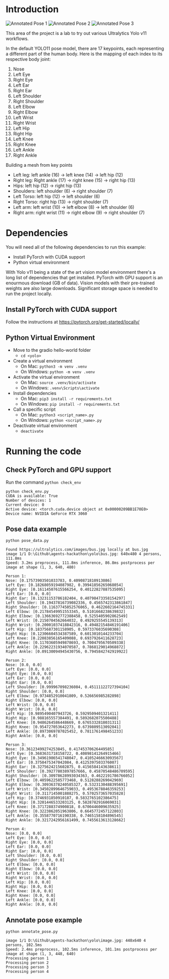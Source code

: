 # Introduction

![Annotated Pose 1](/images/annotated_image0.jpg?raw=true "Annotated Pose 1")
![Annotated Pose 2](/images/annotated_image1.jpg?raw=true "Annotated Pose 2")
![Annotated Pose 3](/images/annotated_image2.jpg?raw=true "Annotated Pose 2")

This area of the project is a lab to try out various Ultralytics Yolo v11 workflows.

In the default YOLO11 pose model, there are 17 keypoints, each representing a different part of the human body. Here is the mapping of each index to its respective body joint:

 1. Nose
 2. Left Eye
 3. Right Eye
 4. Left Ear
 5. Right Ear
 6. Left Shoulder
 7. Right Shoulder
 8. Left Elbow
 9. Right Elbow
 10. Left Wrist
 11. Right Wrist
 12. Left Hip
 13. Right Hip
 14. Left Knee
 15. Right Knee
 16. Left Ankle
 17. Right Ankle

 Building a mesh from key points
 - Left leg: left ankle (16) -> left knee (14) -> left hip (12)
 - Right leg: Right ankle (17) -> right knee (15) -> right hip (13)
 - Hips: left hip (12) -> right hip (13)
 - Shoulders: left shoulder (6) -> right shoulder (7)
 - Left Torso: left hip (12) -> left shoulder (6)
 - Right Torso: right hip (13) -> right shoulder (7)
 - Left arm: left wrist (10) -> left elbow (8) -> left shoulder (6)
 - Right arm: right wrist (11) -> right elbow (9) -> right shoulder (7)

# Dependencies

You will need all of the following dependencies to run this example:

 - Install PyTorch with CUDA support
 - Python virtual environment

With Yolo v11 being a state of the art vision model environment there's a long list of dependencies that get installed. PyTorch with GPU support is an enourmous download (GB of data). Vision models with their pre-trained weights are also large downloads. Significant storage space is needed to run the project locally.

## Install PyTorch with CUDA support

Follow the instructions at https://pytorch.org/get-started/locally/

## Python Virtual Environment

 - Move to the gradio hello-world folder
   - `cd <yolo>`
 - Create a virtual environment
   - On Mac: `python3 -m venv .venv`
   - On Windows: `python -m venv .venv`
 - Activate the virtual environment
   - On Mac: `source .venv/bin/activate`
   - On Windows: `.venv\Scripts\activate`
 - Install dependencies
   - On Mac: `pip3 install -r requirements.txt`
   - On Windows: `pip install -r requirements.txt`
 - Call a specific script
   - On Mac: `python3 <script_name>.py`
   - On Windows: `python <script_name>.py`
 - Deactivate virtual environment
   - `deactivate`

# Running the code

## Check PyTorch and GPU support

Run the command `python check_env`

```
python check_env.py
CUDA is available: True
Number of devices: 1
Current device: 0
Active device: <torch.cuda.device object at 0x00000209BB1E70E0>
Device name: NVIDIA GeForce RTX 3060
```

## Pose data example

```
python pose_data.py

Found https://ultralytics.com/images/bus.jpg locally at bus.jpg
image 1/1 D:\Github\agents-hackathon\yolo\bus.jpg: 640x480 4 persons, 111.8ms
Speed: 3.2ms preprocess, 111.8ms inference, 86.8ms postprocess per image at shape (1, 3, 640, 480)

Person 1:
Nose: [0.17573903501033783, 0.4090871810913086]
Left Eye: [0.18268059194087982, 0.39941856265068054]
Right Eye: [0.16114507615566254, 0.40122827887535095]
Left Ear: [0.0, 0.0]
Right Ear: [0.13231153786182404, 0.40798473358154297]
Left Shoulder: [0.19437816739082336, 0.4565742313861847]
Right Shoulder: [0.11637745052576065, 0.4622602164745331]
Left Elbow: [0.21784549951553345, 0.5101668238639832]
Right Elbow: [0.13663692772388458, 0.5255405902862549]
Left Wrist: [0.2150704562664032, 0.4929255545139313]
Right Wrist: [0.20001037418842316, 0.49482154846191406]
Left Hip: [0.18375687301158905, 0.5973376035690308]
Right Hip: [0.12306604534387589, 0.6013010144233704]
Left Knee: [0.22083856165409088, 0.6937926411628723]
Right Knee: [0.11703605949878693, 0.7004795670509338]
Left Ankle: [0.22962231934070587, 0.7868129014968872]
Right Ankle: [0.09130094945430756, 0.7945842742919922]

Person 2:
Nose: [0.0, 0.0]
Left Eye: [0.0, 0.0]
Right Eye: [0.0, 0.0]
Left Ear: [0.0, 0.0]
Right Ear: [0.0, 0.0]
Left Shoulder: [0.999967098236084, 0.45111122727394104]
Right Shoulder: [0.0, 0.0]
Left Elbow: [0.9734852910041809, 0.526656985282898]
Right Elbow: [0.0, 0.0]
Left Wrist: [0.0, 0.0]
Right Wrist: [0.0, 0.0]
Left Hip: [0.9895490407943726, 0.5929509401321411]
Right Hip: [0.988165557384491, 0.5892682075500488]
Left Knee: [0.9486264586448669, 0.6765332818031311]
Right Knee: [0.954727053642273, 0.6739809513092041]
Left Ankle: [0.8973069787025452, 0.7811761498451233]
Right Ankle: [0.0, 0.0]

Person 3:
Nose: [0.36123499274253845, 0.41745370626449585]
Left Eye: [0.3683631718158722, 0.40898141264915466]
Right Eye: [0.34961986541748047, 0.4105246663093567]
Left Ear: [0.3750475347042084, 0.4125397503376007]
Right Ear: [0.3275624215602875, 0.4156584143638611]
Left Shoulder: [0.39277803897857666, 0.45870548486709595]
Right Shoulder: [0.30978628993034363, 0.4622191786766052]
Left Elbow: [0.4059622585773468, 0.5128288269042969]
Right Elbow: [0.30936378240585327, 0.5323130488395691]
Left Wrist: [0.34502899646759033, 0.4953678846359253]
Right Wrist: [0.3117145001888275, 0.5702573657035828]
Left Hip: [0.3746931850910187, 0.5832765102386475]
Right Hip: [0.3201446533203125, 0.5828782916069031]
Left Knee: [0.3717288374900818, 0.6700446009635925]
Right Knee: [0.3223862051963806, 0.6645772457122803]
Left Ankle: [0.3558770716190338, 0.7465158104896545]
Right Ankle: [0.3217242956161499, 0.7455613613128662]

Person 4:
Nose: [0.0, 0.0]
Left Eye: [0.0, 0.0]
Right Eye: [0.0, 0.0]
Left Ear: [0.0, 0.0]
Right Ear: [0.0, 0.0]
Left Shoulder: [0.0, 0.0]
Right Shoulder: [0.0, 0.0]
Left Elbow: [0.0, 0.0]
Right Elbow: [0.0, 0.0]
Left Wrist: [0.0, 0.0]
Right Wrist: [0.0, 0.0]
Left Hip: [0.0, 0.0]
Right Hip: [0.0, 0.0]
Left Knee: [0.0, 0.0]
Right Knee: [0.0, 0.0]
Left Ankle: [0.0, 0.0]
Right Ankle: [0.0, 0.0]
```

## Annotate pose example

```
python annotate_pose.py

image 1/1 D:\Github\agents-hackathon\yolo\image.jpg: 448x640 4 persons, 102.5ms
Speed: 2.4ms preprocess, 102.5ms inference, 101.1ms postprocess per image at shape (1, 3, 448, 640)
Processing person 1
Processing person 2
Processing person 3
Processing person 4
```